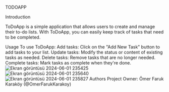 TODOAPP

Introduction

ToDoApp is a simple application that allows users to create and manage their to-do lists. 
With ToDoApp, you can easily keep track of tasks that need to be completed.

Usage
To use ToDoApp:
Add tasks: Click on the "Add New Task" button to add tasks to your list.
Update tasks: Modify the status or content of existing tasks as needed.
Delete tasks: Remove tasks that are no longer needed.
Complete tasks: Mark tasks as complete when they're done.
![Ekran görüntüsü 2024-06-01 235425](https://github.com/OmerFarukKarakoy/ToDoApp/assets/156546037/f2dc6dc7-5e5b-46a8-88c2-90d0873dc568)
![Ekran görüntüsü 2024-06-01 235640](https://github.com/OmerFarukKarakoy/ToDoApp/assets/156546037/26fe2a9c-b132-403b-b0c8-eb948b0c0bfe)
![Ekran görüntüsü 2024-06-01 235827](https://github.com/OmerFarukKarakoy/ToDoApp/assets/156546037/b45549e7-9f2a-4f25-9ffa-c72944012f48)
Authors
Project Owner: Ömer Faruk Karaköy (@OmerFarukKarakoy)




